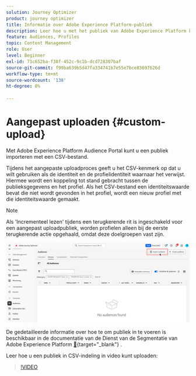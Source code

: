 ```yaml
---
solution: Journey Optimizer
product: journey optimizer
title: Informatie over Adobe Experience Platform-publiek
description: Leer hoe u met het publiek van Adobe Experience Platform kunt werken
feature: Audiences, Profiles
topic: Content Management
role: User
level: Beginner
exl-id: 71c652ba-f38f-452c-9c1b-dcd728307baf
source-git-commit: f99ba639b5d47fa334741b7e55e7bce83697626d
workflow-type: tm+mt
source-wordcount: '138'
ht-degree: 0%

---
```


# Aangepast uploaden {#custom-upload}

Met Adobe Experience Platform Audience Portal kunt u een publiek importeren met een CSV-bestand.

Tijdens het aangepaste uploadproces geeft u het CSV-kenmerk op dat u wilt gebruiken als de identiteit en de profielidentiteit waarnaar het verwijst. Hiermee wordt een koppeling tot stand gebracht tussen de publieksgegevens en het profiel. Als het CSV-bestand een identiteitswaarde bevat die niet wordt gevonden in het profiel, wordt een nieuw profiel met die identiteitswaarde gemaakt.

>[!NOTE]
>
>Als &#39;Incrementeel lezen&#39; tijdens een terugkerende rit is ingeschakeld voor een aangepast uploadpubliek, worden profielen alleen bij de eerste terugkerende actie opgehaald, omdat deze doelgroepen vast zijn.

![](assets/import-audience.png)

De gedetailleerde informatie over hoe te om publiek in te voeren is beschikbaar in de documentatie van de Dienst van de Segmentatie van Adobe Experience Platform [&#128279;](https://experienceleague.adobe.com/nl/docs/experience-platform/segmentation/ui/audience-portal#import-audience){target="_blank"} .

Leer hoe u een publiek in CSV-indeling in video kunt uploaden:

>[!VIDEO](https://video.tv.adobe.com/v/3421714?quality=12)
